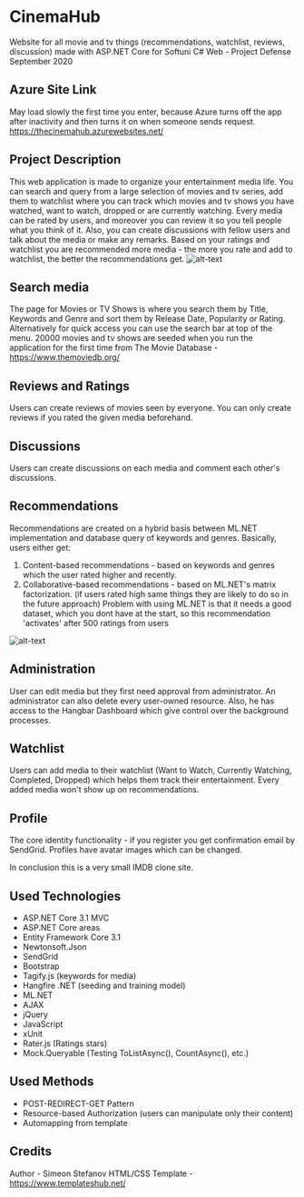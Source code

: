 # CinemaHub
Website for all movie and tv things (recommendations, watchlist, reviews, discussion) made with ASP.NET Core for Softuni C# Web - Project Defense September 2020

## Azure Site Link
May load slowly the first time you enter, because Azure turns off the app after inactivity and then turns it on when someone sends request. 
https://thecinemahub.azurewebsites.net/


## Project Description
This web application is made to organize your entertainment media life. You can search and query from a large selection of movies and tv series, add them to watchlist where you can track which movies and tv shows you have watched, want to watch, dropped or are currently watching. Every media can be rated by users, and moreover you can review it so you tell people what you think of it. Also, you can create discussions with fellow users and talk about the media or make any remarks. Based on your ratings and watchlist you are recommended more media - the more you rate and add to watchlist, the better the recommendations get.
![alt-text](https://i.ibb.co/tbsZGWz/first-page.png)

## Search media
The page for Movies or TV Shows is where you search them by Title, Keywords and Genre and sort them by Release Date, Popularity or Rating. Alternatively for quick access you can use the search bar at top of the menu. 20000 movies and tv shows are seeded when you run the application for the first time from The Movie Database - https://www.themoviedb.org/


## Reviews and Ratings
Users can create reviews of movies seen by everyone. You can only create reviews if you rated the given media beforehand.


## Discussions
Users can create discussions on each media and comment each other's discussions.


## Recommendations
Recommendations are created on a hybrid basis between ML.NET implementation and database query of keywords and genres. Basically, users either get:
1. Content-based recommendations - based on keywords and genres which the user rated higher and recently.
2. Collaborative-based recommendations - based on ML.NET's matrix factorization. (if users rated high same things they are likely to do so in the future approach)
Problem with using ML.NET is that it needs a good dataset, which you dont have at the start, so this recommendation 'activates' after 500 ratings from users

![alt-text](https://i.ibb.co/GW6md0S/second-page.png)

## Administration
User can edit media but they first need approval from administrator. An administrator can also delete every user-owned resource. Also, he has access to the Hangbar Dashboard which give control over the background processes.


## Watchlist
Users can add media to their watchlist (Want to Watch, Currently Watching, Completed, Dropped) which helps them track their entertainment. Every added media won't show up on recommendations.


## Profile
The core identity functionality - if you register you get confirmation email by SendGrid. Profiles have avatar images which can be changed.

In conclusion this is a very small IMDB clone site.

## Used Technologies
- ASP.NET Core 3.1 MVC
- ASP.NET Core areas
- Entity Framework Core 3.1
- Newtonsoft.Json
- SendGrid
- Bootstrap
- Tagify.js (keywords for media)
- Hangfire .NET (seeding and training model)
- ML.NET
- AJAX
- jQuery
- JavaScript
- xUnit
- Rater.js (Ratings stars)
- Mock.Queryable (Testing ToListAsync(), CountAsync(), etc.)

 ## Used Methods
- POST-REDIRECT-GET Pattern
- Resource-based Authorization (users can manipulate only their content)
- Automapping from template

## Credits
Author - Simeon Stefanov
HTML/CSS Template - https://www.templateshub.net/
